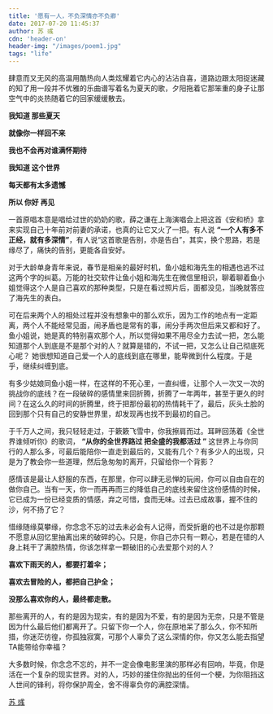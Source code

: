 ```yaml
---
title: '愿有一人，不负深情亦不负卿'
date: 2017-07-20 11:45:37
author: 苏 彧
cdn: 'header-on'
header-img: "/images/poem1.jpg"
tags: "life"
---
```

肆意而又无风的高温用酷热向人类炫耀着它内心的沾沾自喜，道路边跟太阳捉迷藏的知了用一段并不优雅的乐曲谱写着名为夏天的歌，夕阳拖着它那笨重的身子让那空气中的炎热随着它的回家缓缓散去。

**我知道 那些夏天**

**就像你一样回不来**

**我也不会再对谁满怀期待**

**我知道 这个世界**

**每天都有太多遗憾**

**所以 你好 再见**

一首原唱本意是唱给过世的奶奶的歌，薛之谦在上海演唱会上把这首《安和桥》拿来实现自己十年前对前妻的承诺，也真的让它又火了一把。有人说 **“一个人有多不正经，就有多深情”**，有人说“这首歌是告别，亦是告白”，其实，换个思路，若是缘尽了，痛快的告别，更能各自安好。

对于大龄单身青年来说，春节是相亲的最好时机，鱼小姐和海先生的相遇也逃不过这两个字的纠葛。万能的社交软件让鱼小姐和海先生在微信里相识，聊着聊着鱼小姐觉得这个人是自己喜欢的那种类型，只是在看过照片后，面都没见，当晚就答应了海先生的表白。

可在后来两个人的相处过程并没有想象中的那么欢乐，因为工作的地点有一定距离，两个人不能经常见面，闹矛盾也是常有的事，闹分手两次但后来又都和好了。鱼小姐说，她是真的特别喜欢那个人，所以觉得如果不用尽全力去试一把，怎么能知道那个人到底是不是那个对的人？就算是错的，不试一把，又怎么让自己彻底死心呢？ 她很想知道自己爱一个人的底线到底在哪里，能卑微到什么程度。于是乎，继续纠缠到底。

有多少姑娘同鱼小姐一样，在这样的不死心里，一直纠缠，让那个人一次又一次的挑战你的底线？在一段破碎的感情里来回折腾，折腾了一年两年，甚至于更久的时间？在这么久的时间的折腾里，终于把那份最初的热情耗干了，最后，灰头土脸的回到那个只有自己的安静世界里，却发现再也找不到最初的自己。

于千万人之间，我只轻轻走过，于簌簌飞雪中，你我擦肩而过。耳畔回荡着《全世界谁倾听你》的歌词， **“从你的全世界路过 把全盛的我都活过 ”** 这世界上与你同行的人那么多，可最后能陪你一直走到最后的，又能有几个？有多少人的出现，只是为了教会你一些道理，然后急匆匆的离开，只留给你一个背影？

感情该是最让人舒服的东西，在那里，你可以肆无忌惮的玩闹，你可以自由自在的做你自己。当有一天，你一而再再而三的降低自己的底线来留住这份感情的时候，它已成为一份已经变质的情感，弃之可惜，食而无味。过去已成故事，握不住的沙，何不扬了它？

惜缘随缘莫攀缘，你念念不忘的过去未必会有人记得，而受折磨的也不过是你那颗不愿意从回忆里抽离出来的破碎的心。只是，你自己亦只有一颗心，若是在错的人身上耗干了满腔热情，你该怎样拿一颗破旧的心去爱那个对的人？

 **喜欢下雨天的人，都要打着伞；**

 **喜欢去冒险的人，都把自己护全；**

 **没那么喜欢你的人，最终都走散。**

那些离开的人，有的是因为现实，有的是因为不爱，有的是因为无奈，只是不管是因为什么最后他们都离开了。只留下你一个人，你在原地呆了那么久，你不知所措，你迷茫彷徨，你孤独寂寞，可那个人辜负了这么深情的你，你又怎么能去指望TA能带给你幸福？

大多数时候，你念念不忘的，并不一定会像电影里演的那样必有回响，毕竟，你是活在一个复杂的现实世界。对的人，巧妙的接住你抛出的任何一个梗，为你阻挡这人世间的锋利，将你保护周全，舍不得辜负你的满腔深情。


[苏 彧](http://weibo.com/u/6031793217?is_hot=1)
